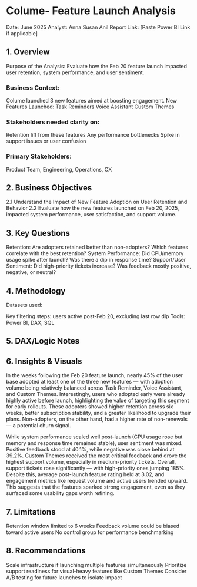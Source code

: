 # Colume- Feature Launch Analysis

Date: June 2025
Analyst: Anna Susan Anil
Report Link: [Paste Power BI Link if applicable]

## 1. Overview
Purpose of the Analysis:
Evaluate how the Feb 20 feature launch impacted user retention, system performance, and user sentiment.

### Business Context:
Colume launched 3 new features aimed at boosting engagement. 
New Features Launched:
Task Reminders
Voice Assistant
Custom Themes

### Stakeholders needed clarity on:
Retention lift from these features
Any performance bottlenecks
Spike in support issues or user confusion

### Primary Stakeholders:
Product Team, Engineering, Operations, CX

## 2. Business Objectives
2.1 Understand the Impact of New Feature Adoption on User Retention and Behavior
2.2 Evaluate how the new features launched on Feb 20, 2025, impacted system performance, user satisfaction, and support volume.

## 3. Key Questions
Retention:
Are adopters retained better than non-adopters?
Which features correlate with the best retention?
System Performance:
Did CPU/memory usage spike after launch?
Was there a dip in response time?
Support/User Sentiment:
Did high-priority tickets increase?
Was feedback mostly positive, negative, or neutral?

## 4. Methodology
Datasets used:

Key filtering steps:
 users active post-Feb 20, excluding last row dip
Tools: Power BI, DAX, SQL

## 5. DAX/Logic Notes

## 6. Insights & Visuals
In the weeks following the Feb 20 feature launch, nearly 45% of the user base adopted at least one of the three new features — with adoption volume being relatively balanced across Task Reminder, Voice Assistant, and Custom Themes. Interestingly, users who adopted early were already highly active before launch, highlighting the value of targeting this segment for early rollouts. These adopters showed higher retention across six weeks, better subscription stability, and a greater likelihood to upgrade their plans. Non-adopters, on the other hand, had a higher rate of non-renewals — a potential churn signal.

While system performance scaled well post-launch (CPU usage rose but memory and response time remained stable), user sentiment was mixed. Positive feedback stood at 40.1%, while negative was close behind at 39.2%. Custom Themes received the most critical feedback and drove the highest support volume, especially in medium-priority tickets. Overall, support tickets rose significantly — with high-priority ones jumping 185%. Despite this, average post-launch feature rating held at 3.02, and engagement metrics like request volume and active users trended upward. This suggests that the features sparked strong engagement, even as they surfaced some usability gaps worth refining.

## 7. Limitations
Retention window limited to 6 weeks
Feedback volume could be biased toward active users
No control group for performance benchmarking

## 8. Recommendations
Scale infrastructure if launching multiple features simultaneously
Prioritize support readiness for visual-heavy features like Custom Themes
Consider A/B testing for future launches to isolate impact
